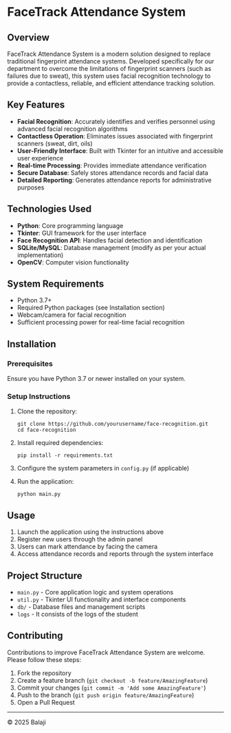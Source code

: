 # FaceTrack Attendance System

## Overview
FaceTrack Attendance System is a modern solution designed to replace traditional fingerprint attendance systems. Developed specifically for our department to overcome the limitations of fingerprint scanners (such as failures due to sweat), this system uses facial recognition technology to provide a contactless, reliable, and efficient attendance tracking solution.

## Key Features
- **Facial Recognition**: Accurately identifies and verifies personnel using advanced facial recognition algorithms
- **Contactless Operation**: Eliminates issues associated with fingerprint scanners (sweat, dirt, oils)
- **User-Friendly Interface**: Built with Tkinter for an intuitive and accessible user experience
- **Real-time Processing**: Provides immediate attendance verification
- **Secure Database**: Safely stores attendance records and facial data
- **Detailed Reporting**: Generates attendance reports for administrative purposes

## Technologies Used
- **Python**: Core programming language
- **Tkinter**: GUI framework for the user interface
- **Face Recognition API**: Handles facial detection and identification
- **SQLite/MySQL**: Database management (modify as per your actual implementation)
- **OpenCV**: Computer vision functionality

## System Requirements
- Python 3.7+
- Required Python packages (see Installation section)
- Webcam/camera for facial recognition
- Sufficient processing power for real-time facial recognition

## Installation

### Prerequisites
Ensure you have Python 3.7 or newer installed on your system.

### Setup Instructions
1. Clone the repository:
   ```
   git clone https://github.com/yourusername/face-recognition.git
   cd face-recognition
   ```

2. Install required dependencies:
   ```
   pip install -r requirements.txt
   ```

3. Configure the system parameters in `config.py` (if applicable)

4. Run the application:
   ```
   python main.py
   ```

## Usage
1. Launch the application using the instructions above
2. Register new users through the admin panel
3. Users can mark attendance by facing the camera
4. Access attendance records and reports through the system interface

## Project Structure
- `main.py` - Core application logic and system operations
- `util.py` - Tkinter UI functionality and interface components
- `db/` - Database files and management scripts
- `logs` - It consists of the logs of the student

## Contributing
Contributions to improve FaceTrack Attendance System are welcome. Please follow these steps:
1. Fork the repository
2. Create a feature branch (`git checkout -b feature/AmazingFeature`)
3. Commit your changes (`git commit -m 'Add some AmazingFeature'`)
4. Push to the branch (`git push origin feature/AmazingFeature`)
5. Open a Pull Request

---
© 2025 Balaji